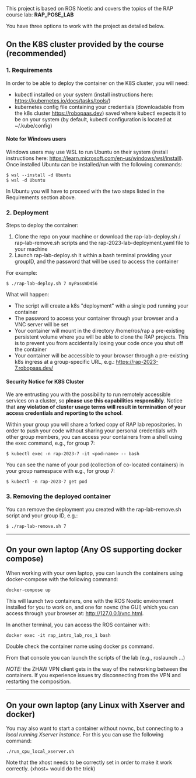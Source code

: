 This project is based on ROS Noetic and covers the topics of the RAP course lab: **RAP_POSE_LAB**

You have three options to work with the project as detailed below.

## On the K8S cluster provided by the course (recommended)

### 1. Requirements

In order to be able to deploy the container on the K8S cluster, you will need:
- kubectl installed on your system (install instructions here: https://kubernetes.io/docs/tasks/tools/)
- kubernetes config file containing your credentials (downloadable from the k8s cluster https://robopaas.dev) saved where kubectl expects it to be on your system (by default, kubectl configuration is located at ~/.kube/config)

#### Note for Windows users

Windows users may use WSL to run Ubuntu on their system (install instructions here: https://learn.microsoft.com/en-us/windows/wsl/install).
Once installed Ubuntu can be installed/run with the following commands:

    $ wsl --install -d Ubuntu
    $ wsl -d Ubuntu
    
In Ubuntu you will have to proceed with the two steps listed in the Requirements section above.

### 2. Deployment

Steps to deploy the container:
1. Clone the repo on your machine or download the rap-lab-deploy.sh / rap-lab-remove.sh scripts and the rap-2023-lab-deployment.yaml file  to your machine
2. Launch rap-lab-deploy.sh it within a bash terminal providing your groupID, and the password that will be used to access the container

For example:

    $ ./rap-lab-deploy.sh 7 myPassWD456

What will happen:
- The script will create a k8s "deployment" with a single pod running your container
- The password to access your container through your browser and a VNC server will be set
- Your container will mount in the directory /home/ros/rap a pre-existing persistent volume where you will be able to clone the RAP projects. This is to prevent you from accidentally losing your code once you shut off the container
- Your container will be accessible to your browser through a pre-existing k8s ingress at a group-specific URL, e.g.: https://rap-2023-7.robopaas.dev/

#### Security Notice for K8S Cluster
We are entrusting you with the possibility to run remotely accessible services on a cluster, so **please use this capabilities responsibly**. Notice that **any violation of cluster usage terms will result in termination of your access credentials and reporting to the school**.

Within your group you will share a forked copy of RAP lab repositories. In order to push your code without sharing your personal credentials with other group members, you can access your containers from a shell using the exec command, e.g., for group 7:

    $ kubectl exec -n rap-2023-7 -it <pod-name> -- bash
    
You can see the name of your pod (collection of co-located containers) in your group namespace with e.g., for group 7:

    $ kubectl -n rap-2023-7 get pod

### 3. Removing the deployed container

You can remove the deployment you created with the rap-lab-remove.sh script and your group ID, e.g.:

    $ ./rap-lab-remove.sh 7

-------------
## On your own laptop (Any OS supporting docker compose)

When working with your own laptop, you can launch the containers using docker-compose with the following command:

    docker-compose up

This will launch two containers, one with the ROS Noetic environment installed for you to work on, and one for novnc (the GUI) which you can access through your browser at: http://127.0.0.1/vnc.html.

In another terminal, you can access the ROS container with:

    docker exec -it rap_intro_lab_ros_1 bash
  
Double check the container name using docker ps command.

From that console you can launch the scripts of the lab (e.g., roslaunch ...)

*NOTE:* the ZHAW VPN client gets in the way of the networking between the containers. If you experience issues try disconnecting from the VPN and restarting the composition.

-------------
## On your own laptop (any Linux with Xserver and docker)

You may also want to start a container without novnc, but connecting to a *local running Xserver instance*. For this you can use the following command:

    ./run_cpu_local_xserver.sh

Note that the xhost needs to be correctly set in order to make it work correctly. (xhost+ would do the trick)
